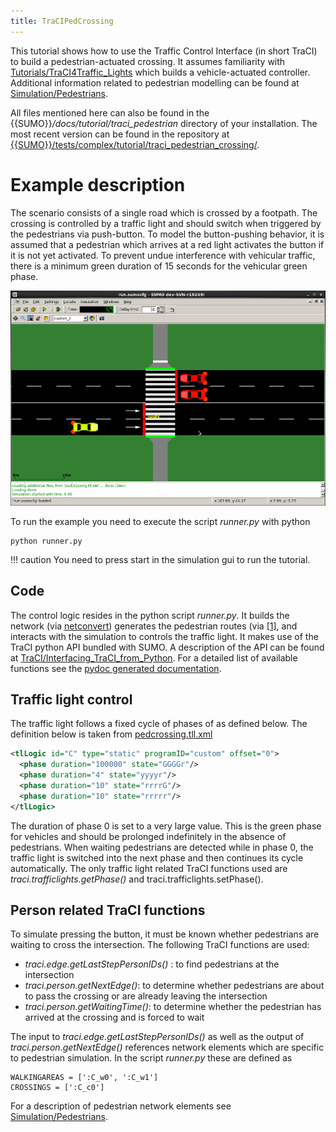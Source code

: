 ```yaml
---
title: TraCIPedCrossing
---
```


This tutorial shows how to use the Traffic Control Interface (in short
TraCI) to build a pedestrian-actuated crossing. It assumes
familiarity with
[Tutorials/TraCI4Traffic_Lights](../Tutorials/TraCI4Traffic_Lights.md)
which builds a vehicle-actuated controller. Additional information related to pedestrian modelling can be found at
[Simulation/Pedestrians](../Simulation/Pedestrians.md).

All files mentioned here can also be found in the
{{SUMO}}*/docs/tutorial/traci_pedestrian* directory of your installation. The
most recent version can be found in the repository at [{{SUMO}}/tests/complex/tutorial/traci_pedestrian_crossing/]({{Source}}tests/complex/tutorial/traci_pedestrian_crossing/).

# Example description

The scenario consists of a single road which is crossed by a footpath.
The crossing is controlled by a traffic light and should switch when
triggered by the pedestrians via push-button. To model the
button-pushing behavior, it is assumed that a pedestrian which arrives
at a red light activates the button if it is not yet activated. To
prevent undue interference with vehicular traffic, there is a minimum
green duration of 15 seconds for the vehicular green phase.

![Image:ScreenshotPedCross.png](../images/ScreenshotPedCross.png
"Image:ScreenshotPedCross.png")

To run the example you need to execute the script *runner.py* with
python

```
python runner.py
```

!!! caution
    You need to press start in the simulation gui to run the tutorial.

## Code

The control logic resides in the python script *runner.py*. It builds
the network (via [netconvert](../netconvert.md)) generates the
pedestrian routes (via
[\[1\]](https://sumo.dlr.de/wiki/Tools/Trip#randomTrips.py%7CrandomTrips.py),
and interacts with the simulation to controls the traffic light. It
makes use of the TraCI python API bundled with SUMO. A description of
the API can be found at
[TraCI/Interfacing_TraCI_from_Python](../TraCI/Interfacing_TraCI_from_Python.md).
For a detailed list of available functions see the [pydoc generated
documentation](https://sumo.dlr.de/daily/pydoc/traci.html).

## Traffic light control

The traffic light follows a fixed cycle of phases of as defined below.
The definition below is taken from
[pedcrossing.tll.xml]({{Source}}tests/complex/tutorial/traci_pedestrian_crossing/data/pedcrossing.tll.xml)

```xml
<tlLogic id="C" type="static" programID="custom" offset="0">
  <phase duration="100000" state="GGGGr"/>
  <phase duration="4" state="yyyyr"/>
  <phase duration="10" state="rrrrG"/>
  <phase duration="10" state="rrrrr"/>
</tlLogic>
```

The duration of phase 0 is set to a very large value. This is the green
phase for vehicles and should be prolonged indefinitely in the absence
of pedestrians. When waiting pedestrians are detected while in phase 0,
the traffic light is switched into the next phase and then continues its
cycle automatically. The only traffic light related TraCI functions used
are *traci.trafficlights.getPhase()* and traci.trafficlights.setPhase().

## Person related TraCI functions

To simulate pressing the button, it must be known whether pedestrians are
waiting to cross the intersection. The following TraCI functions are
used:

- *traci.edge.getLastStepPersonIDs()* : to find pedestrians at the
  intersection
- *traci.person.getNextEdge()*: to determine whether pedestrians are
  about to pass the crossing or are already leaving the intersection
- *traci.person.getWaitingTime()*: to determine whether the pedestrian
  has arrived at the crossing and is forced to wait

The input to *traci.edge.getLastStepPersonIDs()* as well as the output
of *traci.person.getNextEdge()* references network elements which are
specific to pedestrian simulation. In the script *runner.py* these are
defined as

```
WALKINGAREAS = [':C_w0', ':C_w1']
CROSSINGS = [':C_c0']
```

For a description of pedestrian network elements see
[Simulation/Pedestrians](../Simulation/Pedestrians.md).
